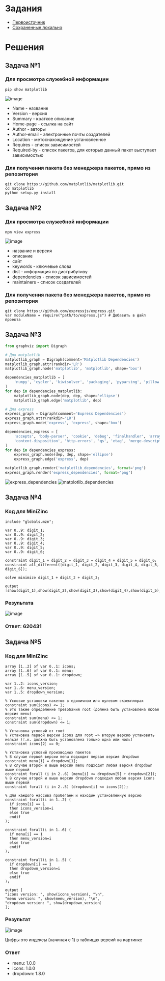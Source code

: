 # Задания
* [Первоисточник](https://github.com/true-grue/kisscm/blob/main/pract/pract2.md)
* [Сохраненные локально](tasks.md)

# Решения
## Задача №1
### Для просмотра служебной информации
```shell
pip show matplotlib
```
![image](https://github.com/user-attachments/assets/f71cab9c-78e2-4097-bbd9-3d0717c63012)
* Name - название
* Version - версия
* Summary - краткое описание
* Home-page - ссылка на сайт
* Author - авторы
* Author-email - электронные почты создателей
* Location - метоснахождение установленное
* Requires - список зависимостей
* Required-by - список пакетов, для которых данный пакет выступает зависимостью
### Для получения пакета без менеджера пакетов, прямо из репозитория
```shell
git clone https://github.com/matplotlib/matplotlib.git
cd matplotlib
python setup.py install
```

## Задача №2
### Для просмотра служебной информации
```shell
npm view express
```
![image](https://github.com/user-attachments/assets/29a1f3ec-5e76-4510-a1bf-bb95fa397491)
* название и версия
* описание
* сайт
* keywords - ключевые слова
* dist - информация по дистрибутиву
* dependencies - список зависимостей
* maintainers - список создателей
### Для получения пакета без менеджера пакетов, прямо из репозитория
```shell
git clone https://github.com/expressjs/express.git
var moduleName = require("path/to/express.js") # Добавить в файл проекта
```

## Задача №3
```python
from graphviz import Digraph

# Для matplotlib
matplotlib_graph = Digraph(comment='Matplotlib Dependencies')
matplotlib_graph.attr(rankdir='LR')
matplotlib_graph.node('matplotlib', 'matplotlib', shape='box')

dependencies_matplotlib = [
    'numpy', 'cycler', 'kiwisolver', 'packaging', 'pyparsing', 'pillow', 'contourpy', 'fonttools'
]
for dep in dependencies_matplotlib:
    matplotlib_graph.node(dep, dep, shape='ellipse')
    matplotlib_graph.edge('matplotlib', dep)

# Для express
express_graph = Digraph(comment='Express Dependencies')
express_graph.attr(rankdir='LR')
express_graph.node('express', 'express', shape='box')

dependencies_express = [
    'accepts', 'body-parser', 'cookie', 'debug', 'finalhandler', 'array-flatten', 
    'content-disposition', 'http-errors', 'qs', 'etag', 'merge-descriptors', 'safe-buffer'
]
for dep in dependencies_express:
    express_graph.node(dep, dep, shape='ellipse')
    express_graph.edge('express', dep)

matplotlib_graph.render('matplotlib_dependencies', format='png')
express_graph.render('express_dependencies', format='png')
```
![express_dependencies](https://github.com/user-attachments/assets/993d615c-75a1-41ed-9938-e4af308a12b9)
![matplotlib_dependencies](https://github.com/user-attachments/assets/abd72afa-be99-4cd2-b5cc-0c1333d25845)

## Задача №4
### Код для MiniZinc
```minizinc
include "globals.mzn";

var 0..9: digit_1;
var 0..9: digit_2;
var 0..9: digit_3;
var 0..9: digit_4;
var 0..9: digit_5;
var 0..9: digit_6;

constraint digit_1 + digit_2 + digit_3 = digit_4 + digit_5 + digit_6;
constraint all_different([digit_1, digit_2, digit_3, digit_4, digit_5, digit_6]);

solve minimize digit_1 + digit_2 + digit_3;

output [show(digit_1),show(digit_2),show(digit_3),show(digit_4),show(digit_5),show(digit_6)];
```
### Результата
![image](https://github.com/user-attachments/assets/07faafae-45fd-4d91-9016-8212ae6c0934)

### Ответ: 620431

## Задача №5
### Код для MiniZinc
```minizinc
array [1..2] of var 0..1: icons;
array [1..6] of var 0..1: menu;
array [1..5] of var 0..1: dropdown;

var 1..2: icons_version;
var 1..6: menu_version;
var 1..5: dropdown_version;

% Условие установки пакетов в единичном или нулевом экземплярах
constraint sum(icons) <= 1;
% Это также определение тревобания root (должна быть установлена любая версия menu)
constraint sum(menu) <= 1;
constraint sum(dropdown) <= 1;

% Установка условий от root
% Установка первой версии icons для root => вторую версию установить нельзя (т.к. должна быть установлена только одна или ноль)
constraint icons[2] == 0;

% Установка условий производных пакетов
% В случае первой версии menu подходит первая версия dropdown
constraint menu[1] = dropdown[1];
% В случае второй и выше версии menu подходит любая версия dropdown выше первой
constraint forall (i in 2..6) (menu[i] <= dropdown[5] + dropdown[2]);
% В случае второй и выше версии dropdown подходил любая версия icons выше первой
constraint forall (i in 2..5) (dropdown[i] <= icons[2]);

% Для каждого массива пробегаем и находим установленную версию
constraint forall(i in 1..2) (
  if icons[i] == 1
  then icons_version=i
  else true
  endif
);

constraint forall(i in 1..6) (
  if menu[i] == 1
  then menu_version=i
  else true
  endif
);

constraint forall(i in 1..5) (
  if dropdown[i] == 1
  then dropdown_version=i
  else true
  endif
);

output [
"icons version: ", show(icons_version), "\n",
"menu version: ", show(menu_version), "\n",
"dropdown version: ", show(dropdown_version)
];
```
### Результат
![image](https://github.com/user-attachments/assets/40035a4f-839e-4467-a059-e7d57d6e566b)

Цифры это индексы (начиная с 1) в таблицах версий на картинке
### Ответ
* menu: 1.0.0
* icons: 1.0.0
* dropdown: 1.8.0
